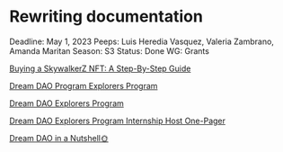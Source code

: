 # Rewriting documentation

Deadline: May 1, 2023
Peeps: Luis Heredia Vasquez, Valeria Zambrano, Amanda Maritan
Season: S3
Status: Done
WG: Grants

[Buying a SkywalkerZ NFT: A Step-By-Step Guide](Rewriting%20documentation%20fd73754f56474c6b9d6d2a2f7df59af7/Buying%20a%20SkywalkerZ%20NFT%20A%20Step-By-Step%20Guide%20b2b70f3fe8754438980308f084304fbe.md)

[Dream DAO Program Explorers Program ](Rewriting%20documentation%20fd73754f56474c6b9d6d2a2f7df59af7/Dream%20DAO%20Program%20Explorers%20Program%205a018e7986da4ade8612d3e4ef5b2f7b.md)

[Dream DAO Explorers Program](Rewriting%20documentation%20fd73754f56474c6b9d6d2a2f7df59af7/Dream%20DAO%20Explorers%20Program%2025890dc49f10405ea17753567be0c271.md)

[Dream DAO Explorers Program Internship Host One-Pager](Rewriting%20documentation%20fd73754f56474c6b9d6d2a2f7df59af7/Dream%20DAO%20Explorers%20Program%20Internship%20Host%20One-Pa%20be03da3babaf44c0a920c05ca1bb2394.md)

[Dream DAO in a Nutshell🌞](../Working%20groups%200adef09e5b64402c82bcf911b23a47a9/Grants%20WG%20a3e876e9a9f944bdb1e5eb90a8bb0de2/Grants%20WG%20Docs%20fd34a906f076416cb013603026568267/Meet%20Dream%20DAO%20%F0%9F%91%A9%E2%80%8D%F0%9F%9A%80%20a37b70aa31cd4637969496c4040dc4d4/Dream%20DAO%20in%20a%20Nutshell%F0%9F%8C%9E%2043c0add6b44647b4b070808d3b9f7a4a.md)